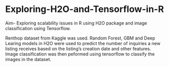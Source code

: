 # Exploring-H2O-and-Tensorflow-in-R
Aim- Exploring scalability issues in R using H2O package and image classification using Tensorflow.

Renthop dataset from Kaggle was used. Random Forest, GBM and Deep Learing models in H2O were used to predict the number of inquiries a new listing receives based on the listing’s creation date and other features. Image classification was then peformed using tensorflow to classify the images in the dataset.
